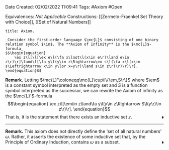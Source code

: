 <br />
<br />

Date Created: 02/02/2022 11:09:41
Tags: #Axiom #Open 

Equivalences: _Not Applicable_
Constructions: [[Zermelo-Fraenkel Set Theory with Choice]], [[Set of Natural Numbers]]

``` ad-Axiom
title: Axiom.

_Consider the first-order language $\mc{L}$ consisting of one binary relation symbol $\in$. The **Axiom of Infinity** is the $\mc{L}$-formula_
$$\begin{equation}
    \ex z\l[\l[\ex e\l(\fa x\lnot\l(x\in e\r)\land e\in z\r)\r]\land\l[\fa y\l(y\in z\Rightarrow\ex s\l(\fa x\l(x\in s\Leftrightarrow x\in y\lor x=y\r)\land s\in z\r)\r)\r]\r].
\end{equation}$$

```

**Remark.** Letting $\mc{L}'\coloneqq\mc{L}\cup\l\{\em,S\r\}$ where $\em$ is a constant symbol interpreted as the empty set and $S$ is a function symbol interpreted as the successor, we can rewrite the Axiom of infinity as the $\mc{L}'$-formula
$$\begin{equation}
    \ex z\l[\em\in z\land\fa y\l(y\in z\Rightarrow S\l(y\r)\in z\r)\r].
\end{equation}$$
That is, it is the statement that there exists an inductive set $z$.<span style="float:right;">$\blacklozenge$</span>

---

**Remark.** This axiom does not directly define the $\textrm{`}$set of all natural numbers$\textrm{'}$ $\omega$. Rather, it asserts the existence of some inductive set that, by the Principle of Ordinary Induction, contains $\omega$ as a subset.<span style="float:right;">$\blacklozenge$</span>

